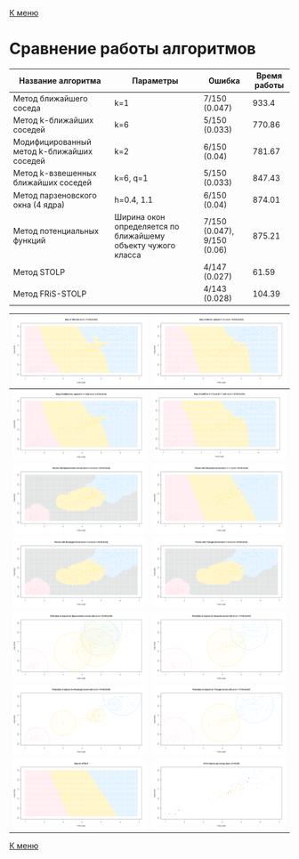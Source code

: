 [К меню](https://github.com/Inc1ementia/ML1)

# Сравнение работы алгоритмов

| Название алгоритма                         | Параметры                                                    | Ошибка                      | Время работы |
| ------------------------------------------ | ------------------------------------------------------------ | --------------------------- | ------------ |
| Метод ближайшего соседа                    | k=1                                                          | 7/150 (0.047)               | 933.4        |
| Метод k-ближайших соседей                  | k=6                                                          | 5/150 (0.033)               | 770.86       |
| Модифицированный метод k-ближайших соседей | k=2                                                          | 6/150 (0.04)                | 781.67       |
| Метод k-взвешенных ближайших соседей       | k=6, q=1                                                     | 5/150 (0.033)               | 847.43       |
| Метод парзеновского окна (4 ядра)          | h=0.4, 1.1                                                   | 6/150 (0.04)                | 874.01       |
| Метод потенциальных функций                | Ширина окон определяется по ближайшему объекту чужого класса | 7/150 (0.047), 9/150 (0.06) | 875.21       |
| Метод STOLP                                |                                                              | 4/147 (0.027)               | 61.59        |
| Метод FRiS-STOLP                           |                                                              | 4/143 (0.028)               | 104.39       |

| ![1NN](1NN.png)                                       | ![kNN](kNN.png)                               |
| ----------------------------------------------------- | --------------------------------------------- |
| ![kNNMod](kNNMod.png)                                 | ![kwNN](kwNN.png)                             |
| ![ParzenEpanechnikov](ParzenEpanechnikov.png)         | ![ParzenGaussian](ParzenGaussian.png)         |
| ![ParzenRectangle](ParzenRectangle.png)               | ![ParzenTriangle](ParzenTriangle.png)         |
| ![PotentialsEpanechnikov](PotentialsEpanechnikov.png) | ![PotentialsGaussian](PotentialsGaussian.png) |
| ![PotentialsRectangle](PotentialsRectangle.png)       | ![PotentialsTriangle](PotentialsTriangle.png) |
| ![STOLP](STOLP.png)                                   | ![FRiS](FRiS.png)                             |

[К меню](https://github.com/Inc1ementia/ML1)
